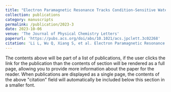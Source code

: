 ```yaml
---
title: "Electron Paramagnetic Resonance Tracks Condition-Sensitive Water Radical Cation"
collection: publications
category: manuscripts
permalink: /publication/2023-3
date: 2023-10-06
venue: 'The Journal of Physical Chemistry Letters'
paperurl: 'https://pubs.acs.org/doi/abs/10.1021/acs.jpclett.3c02268'
citation: 'Li L, Wu Q, Xiang S, et al. Electron Paramagnetic Resonance Tracks Condition-Sensitive Water Radical Cation[J]. The Journal of Physical Chemistry Letters, 2023, 14(41): 9183-9191.'
---
```


The contents above will be part of a list of publications, if the user clicks the link for the publication than the contents of section will be rendered as a full page, allowing you to provide more information about the paper for the reader. When publications are displayed as a single page, the contents of the above "citation" field will automatically be included below this section in a smaller font.